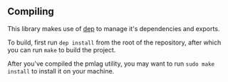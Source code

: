 Compiling
---------

This library makes use of [dep](https://github.com/finwo/dep) to manage it's
dependencies and exports.

To build, first run `dep install` from the root of the repository, after which
you can run `make` to build the project.

After you've compiled the pmlag utility, you may want to run `sudo make install`
to install it on your machine.
